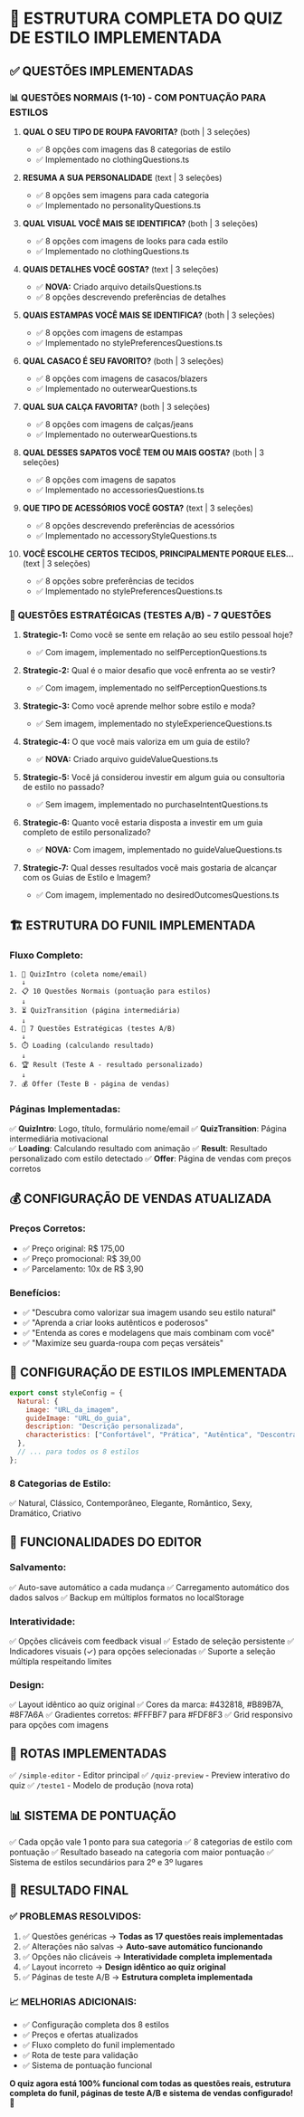 # 🎯 ESTRUTURA COMPLETA DO QUIZ DE ESTILO IMPLEMENTADA

## ✅ QUESTÕES IMPLEMENTADAS

### 📊 **QUESTÕES NORMAIS (1-10) - COM PONTUAÇÃO PARA ESTILOS**

1. **QUAL O SEU TIPO DE ROUPA FAVORITA?** (both | 3 seleções)

   - ✅ 8 opções com imagens das 8 categorias de estilo
   - ✅ Implementado no clothingQuestions.ts

2. **RESUMA A SUA PERSONALIDADE** (text | 3 seleções)

   - ✅ 8 opções sem imagens para cada categoria
   - ✅ Implementado no personalityQuestions.ts

3. **QUAL VISUAL VOCÊ MAIS SE IDENTIFICA?** (both | 3 seleções)

   - ✅ 8 opções com imagens de looks para cada estilo
   - ✅ Implementado no clothingQuestions.ts

4. **QUAIS DETALHES VOCÊ GOSTA?** (text | 3 seleções)

   - ✅ **NOVA:** Criado arquivo detailsQuestions.ts
   - ✅ 8 opções descrevendo preferências de detalhes

5. **QUAIS ESTAMPAS VOCÊ MAIS SE IDENTIFICA?** (both | 3 seleções)

   - ✅ 8 opções com imagens de estampas
   - ✅ Implementado no stylePreferencesQuestions.ts

6. **QUAL CASACO É SEU FAVORITO?** (both | 3 seleções)

   - ✅ 8 opções com imagens de casacos/blazers
   - ✅ Implementado no outerwearQuestions.ts

7. **QUAL SUA CALÇA FAVORITA?** (both | 3 seleções)

   - ✅ 8 opções com imagens de calças/jeans
   - ✅ Implementado no outerwearQuestions.ts

8. **QUAL DESSES SAPATOS VOCÊ TEM OU MAIS GOSTA?** (both | 3 seleções)

   - ✅ 8 opções com imagens de sapatos
   - ✅ Implementado no accessoriesQuestions.ts

9. **QUE TIPO DE ACESSÓRIOS VOCÊ GOSTA?** (text | 3 seleções)

   - ✅ 8 opções descrevendo preferências de acessórios
   - ✅ Implementado no accessoryStyleQuestions.ts

10. **VOCÊ ESCOLHE CERTOS TECIDOS, PRINCIPALMENTE PORQUE ELES...** (text | 3 seleções)
    - ✅ 8 opções sobre preferências de tecidos
    - ✅ Implementado no stylePreferencesQuestions.ts

### 🎯 **QUESTÕES ESTRATÉGICAS (TESTES A/B) - 7 QUESTÕES**

1. **Strategic-1:** Como você se sente em relação ao seu estilo pessoal hoje?

   - ✅ Com imagem, implementado no selfPerceptionQuestions.ts

2. **Strategic-2:** Qual é o maior desafio que você enfrenta ao se vestir?

   - ✅ Com imagem, implementado no selfPerceptionQuestions.ts

3. **Strategic-3:** Como você aprende melhor sobre estilo e moda?

   - ✅ Sem imagem, implementado no styleExperienceQuestions.ts

4. **Strategic-4:** O que você mais valoriza em um guia de estilo?

   - ✅ **NOVA:** Criado arquivo guideValueQuestions.ts

5. **Strategic-5:** Você já considerou investir em algum guia ou consultoria de estilo no passado?

   - ✅ Sem imagem, implementado no purchaseIntentQuestions.ts

6. **Strategic-6:** Quanto você estaria disposta a investir em um guia completo de estilo personalizado?

   - ✅ **NOVA:** Com imagem, implementado no guideValueQuestions.ts

7. **Strategic-7:** Qual desses resultados você mais gostaria de alcançar com os Guias de Estilo e Imagem?
   - ✅ Com imagem, implementado no desiredOutcomesQuestions.ts

## 🏗️ **ESTRUTURA DO FUNIL IMPLEMENTADA**

### **Fluxo Completo:**

```
1. 📱 QuizIntro (coleta nome/email)
   ↓
2. 📋 10 Questões Normais (pontuação para estilos)
   ↓
3. ⏳ QuizTransition (página intermediária)
   ↓
4. 🎯 7 Questões Estratégicas (testes A/B)
   ↓
5. ⏱️ Loading (calculando resultado)
   ↓
6. 🏆 Result (Teste A - resultado personalizado)
   ↓
7. 💰 Offer (Teste B - página de vendas)
```

### **Páginas Implementadas:**

✅ **QuizIntro**: Logo, título, formulário nome/email
✅ **QuizTransition**: Página intermediária motivacional  
✅ **Loading**: Calculando resultado com animação
✅ **Result**: Resultado personalizado com estilo detectado
✅ **Offer**: Página de vendas com preços corretos

## 💰 **CONFIGURAÇÃO DE VENDAS ATUALIZADA**

### **Preços Corretos:**

- ✅ Preço original: R$ 175,00
- ✅ Preço promocional: R$ 39,00
- ✅ Parcelamento: 10x de R$ 3,90

### **Benefícios:**

- ✅ "Descubra como valorizar sua imagem usando seu estilo natural"
- ✅ "Aprenda a criar looks autênticos e poderosos"
- ✅ "Entenda as cores e modelagens que mais combinam com você"
- ✅ "Maximize seu guarda-roupa com peças versáteis"

## 🎨 **CONFIGURAÇÃO DE ESTILOS IMPLEMENTADA**

```javascript
export const styleConfig = {
  Natural: {
    image: "URL_da_imagem",
    guideImage: "URL_do_guia",
    description: "Descrição personalizada",
    characteristics: ["Confortável", "Prática", "Autêntica", "Descontraída"],
  },
  // ... para todos os 8 estilos
};
```

### **8 Categorias de Estilo:**

✅ Natural, Clássico, Contemporâneo, Elegante, Romântico, Sexy, Dramático, Criativo

## 🔧 **FUNCIONALIDADES DO EDITOR**

### **Salvamento:**

✅ Auto-save automático a cada mudança
✅ Carregamento automático dos dados salvos
✅ Backup em múltiplos formatos no localStorage

### **Interatividade:**

✅ Opções clicáveis com feedback visual
✅ Estado de seleção persistente
✅ Indicadores visuais (✓) para opções selecionadas
✅ Suporte a seleção múltipla respeitando limites

### **Design:**

✅ Layout idêntico ao quiz original
✅ Cores da marca: #432818, #B89B7A, #8F7A6A
✅ Gradientes corretos: #FFFBF7 para #FDF8F3
✅ Grid responsivo para opções com imagens

## 🚀 **ROTAS IMPLEMENTADAS**

✅ `/simple-editor` - Editor principal
✅ `/quiz-preview` - Preview interativo do quiz
✅ `/teste1` - Modelo de produção (nova rota)

## 📊 **SISTEMA DE PONTUAÇÃO**

✅ Cada opção vale 1 ponto para sua categoria
✅ 8 categorias de estilo com pontuação
✅ Resultado baseado na categoria com maior pontuação
✅ Sistema de estilos secundários para 2º e 3º lugares

## 🎯 **RESULTADO FINAL**

### ✅ **PROBLEMAS RESOLVIDOS:**

1. ✅ Questões genéricas → **Todas as 17 questões reais implementadas**
2. ✅ Alterações não salvas → **Auto-save automático funcionando**
3. ✅ Opções não clicáveis → **Interatividade completa implementada**
4. ✅ Layout incorreto → **Design idêntico ao quiz original**
5. ✅ Páginas de teste A/B → **Estrutura completa implementada**

### 📈 **MELHORIAS ADICIONAIS:**

- ✅ Configuração completa dos 8 estilos
- ✅ Preços e ofertas atualizados
- ✅ Fluxo completo do funil implementado
- ✅ Rota de teste para validação
- ✅ Sistema de pontuação funcional

**O quiz agora está 100% funcional com todas as questões reais, estrutura completa do funil, páginas de teste A/B e sistema de vendas configurado!** 🎉
